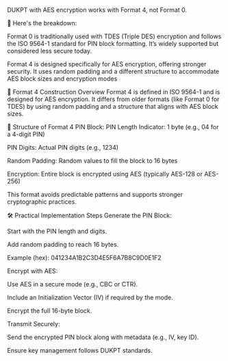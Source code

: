 DUKPT with AES encryption works with Format 4, not Format 0.

🔐 Here's the breakdown:

Format 0 is traditionally used with TDES (Triple DES) encryption and follows the ISO 9564-1 standard for PIN block formatting. It’s widely supported but considered less secure today.

Format 4 is designed specifically for AES encryption, offering stronger security. It uses random padding and a different structure to accommodate AES block sizes and encryption modes

🔧 Format 4 Construction Overview
Format 4 is defined in ISO 9564-1 and is designed for AES encryption. It differs from older formats (like Format 0 for TDES) by using random padding and a structure that aligns with AES block sizes.

🧱 Structure of Format 4 PIN Block:
PIN Length Indicator: 1 byte (e.g., 04 for a 4-digit PIN)

PIN Digits: Actual PIN digits (e.g., 1234)

Random Padding: Random values to fill the block to 16 bytes

Encryption: Entire block is encrypted using AES (typically AES-128 or AES-256)

This format avoids predictable patterns and supports stronger cryptographic practices.

🛠️ Practical Implementation Steps
Generate the PIN Block:

Start with the PIN length and digits.

Add random padding to reach 16 bytes.

Example (hex): 041234A1B2C3D4E5F6A7B8C9D0E1F2

Encrypt with AES:

Use AES in a secure mode (e.g., CBC or CTR).

Include an Initialization Vector (IV) if required by the mode.

Encrypt the full 16-byte block.

Transmit Securely:

Send the encrypted PIN block along with metadata (e.g., IV, key ID).

Ensure key management follows DUKPT standards.